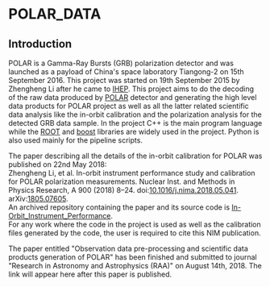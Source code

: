 # POLAR_DATA

## Introduction 

POLAR is a Gamma-Ray Bursts (GRB) polarization detector and was launched as a payload of China's space laboratory Tiangong-2 on 15th September 2016.
This project was started on 19th September 2015 by Zhengheng Li after he came to [IHEP](http://english.ihep.cas.cn). This project aims to do the decoding of the raw data produced by [POLAR](http://polar.ihep.ac.cn/en) detector and generating the high level data products for POLAR project as well as all the latter related scientific data analysis like the in-orbit calibration and the polarization analysis for the detected GRB data sample. In the project C++ is the main program language while the [ROOT](https://root.cern.ch) and [boost](https://www.boost.org) libraries are widely used in the project. Python is also used mainly for the pipeline scripts.

The paper describing all the details of the in-orbit calibration for POLAR was published on 22nd May 2018:  
Zhengheng Li, et al. In-orbit instrument performance study and calibration for POLAR polarization measurements. Nuclear Inst. and Methods in Physics Research, A 900 (2018) 8–24. doi:[10.1016/j.nima.2018.05.041](https://doi.org/10.1016/j.nima.2018.05.041). arXiv:[1805.07605](https://arxiv.org/abs/1805.07605).  
An archived repository containing the paper and its source code is [In-Orbit_Instrument_Performance](https://github.com/ZhenghengLi/In-Orbit_Instrument_Performance).  
For any work where the code in the project is used as well as the calibration files generated by the code, the user is required to cite this NIM publication.

The paper entitled "Observation data pre-processing and scientific data products generation of POLAR" has been finished and submitted to journal "Research in Astronomy and Astrophysics (RAA)" on August 14th, 2018. The link will appear here after this paper is published.

